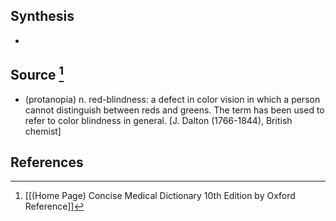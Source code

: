 ## Synthesis
- 
## Source [^1]
- (protanopia) n. red-blindness: a defect in color vision in which a person cannot distinguish between reds and greens. The term has been used to refer to color blindness in general. \[J. Dalton (1766-1844), British chemist]
## References

[^1]: [[(Home Page) Concise Medical Dictionary 10th Edition by Oxford Reference]]